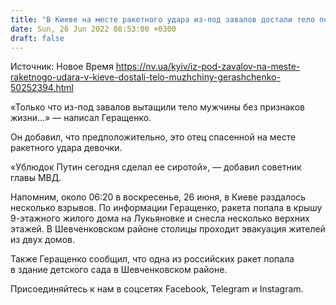 ```yaml
---
title: "В Киеве на месте ракетного удара из-под завалов достали тело первого погибшего — Геращенко"
date: Sun, 26 Jun 2022 08:53:00 +0300
draft: false
---
```

Источник: Новое Время https://nv.ua/kyiv/iz-pod-zavalov-na-meste-raketnogo-udara-v-kieve-dostali-telo-muzhchiny-gerashchenko-50252394.html


«Только что из-под завалов вытащили тело мужчины без признаков жизни…» — написал Геращенко.

Он добавил, что предположительно, это отец спасенной на месте ракетного удара девочки. 

«Ублюдок Путин сегодня сделал ее сиротой», — добавил советник главы МВД. 

Напомним, около 06:20 в воскресенье, 26 июня, в Киеве раздалось несколько взрывов. По информации Геращенко, ракета попала в крышу 9-этажного жилого дома на Лукьяновке и снесла несколько верхних этажей. В Шевченковском районе столицы проходит эвакуация жителей из двух домов.

Также Геращенко сообщил, что одна из российских ракет попала в здание детского сада в Шевченковском районе.

Присоединяйтесь к нам в соцсетях Facebook, Telegram и Instagram.

